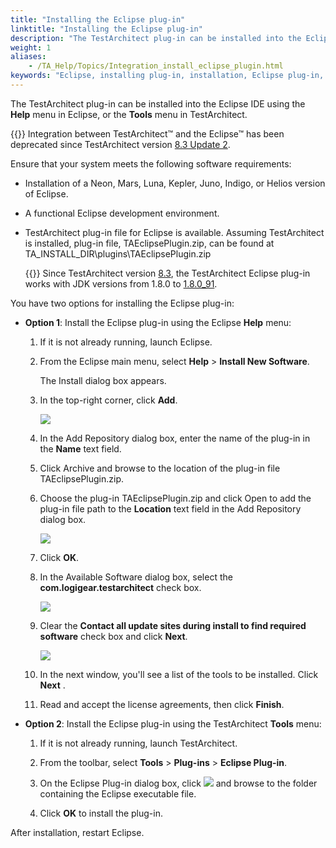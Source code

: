 ```yaml
--- 
title: "Installing the Eclipse plug-in"
linktitle: "Installing the Eclipse plug-in"
description: "The TestArchitect plug-in can be installed into the Eclipse IDE using the Help menu in Eclipse, or the Tools menu in TestArchitect."
weight: 1
aliases: 
    - /TA_Help/Topics/Integration_install_eclipse_plugin.html
keywords: "Eclipse, installing plug-in, installation, Eclipse plug-in, plug-in, installing, Eclipse"
---
```


The TestArchitect plug-in can be installed into the Eclipse IDE using the **Help** menu in Eclipse, or the **Tools** menu in TestArchitect.

{{<restriction>}} Integration between TestArchitect™ and the Eclipse™ has been deprecated since TestArchitect version [8.3 Update 2](/user-guide/version-history/features-added-to-testarchitect-8-3-update-2/).

Ensure that your system meets the following software requirements:

-   Installation of a Neon, Mars, Luna, Kepler, Juno, Indigo, or Helios version of Eclipse.
-   A functional Eclipse development environment.
-   TestArchitect plug-in file for Eclipse is available. Assuming TestArchitect is installed, plug-in file, TAEclipsePlugin.zip, can be found at TA\_INSTALL\_DIR\\plugins\\TAEclipsePlugin.zip

    {{<important>}} Since TestArchitect version [8.3](/user-guide/version-history/features-added-to-testarchitect-8-3/windows), the TestArchitect Eclipse plug-in works with JDK versions from 1.8.0 to [1.8.0\_91](http://www.oracle.com/technetwork/java/javase/8u91-relnotes-2949462.html).


You have two options for installing the Eclipse plug-in:

-   **Option 1**: Install the Eclipse plug-in using the Eclipse **Help** menu:

    1.  If it is not already running, launch Eclipse.

    2.  From the Eclipse main menu, select **Help** \> **Install New Software**.

        The Install dialog box appears.

    3.  In the top-right corner, click **Add**.

        ![](/images/TA_Help/Images/Install_dlg_Eclipse.png)

    4.  In the Add Repository dialog box, enter the name of the plug-in in the **Name** text field.

    5.  Click Archive and browse to the location of the plug-in file TAEclipsePlugin.zip.

    6.  Choose the plug-in TAEclipsePlugin.zip and click Open to add the plug-in file path to the **Location** text field in the Add Repository dialog box.

        ![](/images/TA_Help/Images/Ok_repository_plugin.png)

    7.  Click **OK**.

    8.  In the Available Software dialog box, select the **com.logigear.testarchitect** check box.

        ![](/images/TA_Help/Images/Available_software_dlg_1.png)

    9.  Clear the **Contact all update sites during install to find required software** check box and click **Next**.

        ![](/images/TA_Help/Images/Available_software_dlg_2.png)

    10. In the next window, you'll see a list of the tools to be installed. Click **Next** .

    11. Read and accept the license agreements, then click **Finish**.

-   **Option 2**: Install the Eclipse plug-in using the TestArchitect **Tools** menu:

    1.  If it is not already running, launch TestArchitect.

    2.  From the toolbar, select **Tools** \> **Plug-ins** \> **Eclipse Plug-in**.

    3.  On the Eclipse Plug-in dialog box, click ![](/images/TA_Help/Images/btn.browse-ellipsis.01.png) and browse to the folder containing the Eclipse executable file.

    4.  Click **OK** to install the plug-in.


After installation, restart Eclipse.



